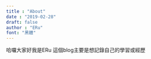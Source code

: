 ```yaml
---
title : "About"
date : "2019-02-28"
draft: false
author : "ERu"
font: "黑體"
---
```


哈囉大家好我是ERu 這個blog主要是想記錄自己的學習或經歷



